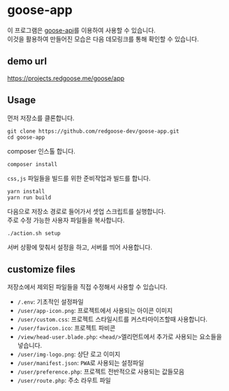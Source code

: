 # goose-app

이 프로그램은 [goose-api](https://github.com/redgoose-dev/goose-api)를 이용하여 사용할 수 있습니다.  
이것을 활용하여 만들어진 모습은 다음 데모링크를 통해 확인할 수 있습니다.


## demo url

https://projects.redgoose.me/goose/app


## Usage

먼저 저장소를 클론합니다.

```shell script
git clone https://github.com/redgoose-dev/goose-app.git
cd goose-app
```

composer 인스톨 합니다.

```shell script
composer install
```

`css,js` 파일들을 빌드를 위한 준비작업과 빌드를 합니다.

```shell script
yarn install
yarn run build
```

다음으로 저장소 경로로 들어가서 셋업 스크립트를 실행합니다.  
주로 수정 가능한 사용자 파일들을 복사합니다.

```shell script
./action.sh setup
```

서버 상황에 맞춰서 설정을 하고, 서버를 띄어 사용합니다.


## customize files

저장소에서 제외된 파일들을 직접 수정해서 사용할 수 있습니다.

- `/.env`: 기초적인 설정파일
- `/user/app-icon.png`: 프로젝트에서 사용되는 아이콘 이미지
- `/user/custom.css`: 프로젝트 스타일시트를 커스타마이즈할때 사용합니다.
- `/user/favicon.ico`: 프로젝트 파비콘
- `/view/head-user.blade.php`: `<head/>`엘리먼트에서 추가로 사용되는 요소들을 넣습니다.
- `/user/img-logo.png`: 상단 로고 이미지
- `/user/manifest.json`: `PWA`로 사용되는 설정파일
- `/user/preference.php`: 프로젝트 전반적으로 사용되는 값들모음
- `/user/route.php`: 주소 라우트 파일
